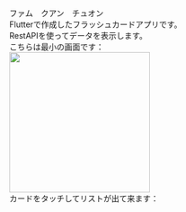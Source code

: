 ファム　クアン　チュオン </br>
Flutterで作成したフラッシュカードアプリです。</br>
RestAPIを使ってデータを表示します。</br>
こちらは最小の画面です：</br>
<img src="https://user-images.githubusercontent.com/106483026/205782411-8705a967-0974-45b4-a85a-abe137165468.jpg" alt="" width="250" />
</br>
カードをタッチしてリストが出て来ます：


